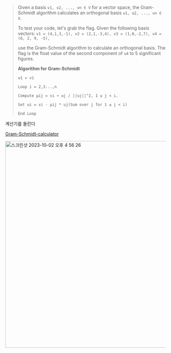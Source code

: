 > Given a basis `v1, v2, ..., vn ∈ V` for a vector space, the Gram-Schmidt algorithm calculates an orthogonal basis `u1, u2, ..., un ∈ V`.
> 
> 
> To test your code, let's grab the flag. Given the following basis vectors: `v1 = (4,1,3,-1), v2 = (2,1,-3,4), v3 = (1,0,-2,7), v4 = (6, 2, 9, -5),`
> 
> use the Gram-Schmidt algorithm to calculate an orthogonal basis. The flag is the float value of the second component of `u4` to 5 significant figures.
> 
> **Algorithm for Gram-Schmidt**
> 
> `u1 = v1`
> 
> `Loop i = 2,3...,n`
> 
> `Compute μij = vi ∙ uj / ||uj||^2, 1 ≤ j < i.`
> 
> `Set ui = vi - μij * uj(Sum over j for 1 ≤ j < i)`
> 
> `End Loop`
>

계산기를 돌린다

[Gram-Schmidt-calculator](https://www.emathhelp.net/en/calculators/linear-algebra/gram-schmidt-calculator/)

<img width="648" alt="스크린샷 2023-10-02 오후 4 56 26" src="https://github.com/king-raccoon/king-raccoon/assets/78426205/8d21803c-8d37-4d66-9eb6-56da2ebf11fe">
